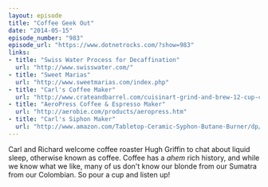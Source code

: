 ```yaml
---
layout: episode
title: "Coffee Geek Out"
date: "2014-05-15"
episode_number: "983"
episode_url: "https://www.dotnetrocks.com/?show=983"
links:
- title: "Swiss Water Process for Decaffination"
  url: "http://www.swisswater.com/"
- title: "Sweet Marias"
  url: "http://www.sweetmarias.com/index.php"
- title: "Carl's Coffee Maker"
  url: "http://www.crateandbarrel.com/cuisinart-grind-and-brew-12-cup-coffee-maker/s557148?a=1869&amp;aff=cj"
- title: "AeroPress Coffee & Espresso Maker"
  url: "http://aerobie.com/products/aeropress.htm"
- title: "Carl's Siphon Maker"
  url: "http://www.amazon.com/Tabletop-Ceramic-Syphon-Butane-Burner/dp/B002CVTKTM/ref=sr_1_3?ie=UTF8&amp;qid=1399906494&amp;sr=8-3&amp;keywords=yama+siphon"
---
```


Carl and Richard welcome coffee roaster Hugh Griffin to chat about liquid sleep, otherwise known as coffee. Coffee has a *ahem* rich history, and while we know what we like, many of us don't know our blonde from our Sumatra from our Colombian. So pour a cup and listen up!
